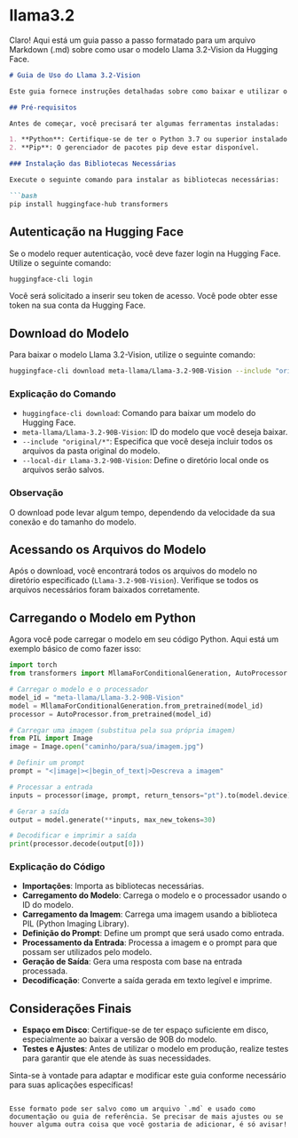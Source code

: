 # llama3.2
Claro! Aqui está um guia passo a passo formatado para um arquivo Markdown (.md) sobre como usar o modelo Llama 3.2-Vision da Hugging Face.

```markdown
# Guia de Uso do Llama 3.2-Vision

Este guia fornece instruções detalhadas sobre como baixar e utilizar o modelo Llama 3.2-Vision da Hugging Face. O Llama 3.2-Vision é um modelo multimodal projetado para tarefas que envolvem texto e imagens.

## Pré-requisitos

Antes de começar, você precisará ter algumas ferramentas instaladas:

1. **Python**: Certifique-se de ter o Python 3.7 ou superior instalado em seu sistema.
2. **Pip**: O gerenciador de pacotes pip deve estar disponível.

### Instalação das Bibliotecas Necessárias

Execute o seguinte comando para instalar as bibliotecas necessárias:

```bash
pip install huggingface-hub transformers
```

## Autenticação na Hugging Face

Se o modelo requer autenticação, você deve fazer login na Hugging Face. Utilize o seguinte comando:

```bash
huggingface-cli login
```

Você será solicitado a inserir seu token de acesso. Você pode obter esse token na sua conta da Hugging Face.

## Download do Modelo

Para baixar o modelo Llama 3.2-Vision, utilize o seguinte comando:

```bash
huggingface-cli download meta-llama/Llama-3.2-90B-Vision --include "original/*" --local-dir Llama-3.2-90B-Vision
```

### Explicação do Comando

- `huggingface-cli download`: Comando para baixar um modelo do Hugging Face.
- `meta-llama/Llama-3.2-90B-Vision`: ID do modelo que você deseja baixar.
- `--include "original/*"`: Especifica que você deseja incluir todos os arquivos da pasta original do modelo.
- `--local-dir Llama-3.2-90B-Vision`: Define o diretório local onde os arquivos serão salvos.

### Observação

O download pode levar algum tempo, dependendo da velocidade da sua conexão e do tamanho do modelo.

## Acessando os Arquivos do Modelo

Após o download, você encontrará todos os arquivos do modelo no diretório especificado (`Llama-3.2-90B-Vision`). Verifique se todos os arquivos necessários foram baixados corretamente.

## Carregando o Modelo em Python

Agora você pode carregar o modelo em seu código Python. Aqui está um exemplo básico de como fazer isso:

```python
import torch
from transformers import MllamaForConditionalGeneration, AutoProcessor

# Carregar o modelo e o processador
model_id = "meta-llama/Llama-3.2-90B-Vision"
model = MllamaForConditionalGeneration.from_pretrained(model_id)
processor = AutoProcessor.from_pretrained(model_id)

# Carregar uma imagem (substitua pela sua própria imagem)
from PIL import Image
image = Image.open("caminho/para/sua/imagem.jpg")

# Definir um prompt
prompt = "<|image|><|begin_of_text|>Descreva a imagem"

# Processar a entrada
inputs = processor(image, prompt, return_tensors="pt").to(model.device)

# Gerar a saída
output = model.generate(**inputs, max_new_tokens=30)

# Decodificar e imprimir a saída
print(processor.decode(output[0]))
```

### Explicação do Código

- **Importações**: Importa as bibliotecas necessárias.
- **Carregamento do Modelo**: Carrega o modelo e o processador usando o ID do modelo.
- **Carregamento da Imagem**: Carrega uma imagem usando a biblioteca PIL (Python Imaging Library).
- **Definição do Prompt**: Define um prompt que será usado como entrada.
- **Processamento da Entrada**: Processa a imagem e o prompt para que possam ser utilizados pelo modelo.
- **Geração de Saída**: Gera uma resposta com base na entrada processada.
- **Decodificação**: Converte a saída gerada em texto legível e imprime.

## Considerações Finais

- **Espaço em Disco**: Certifique-se de ter espaço suficiente em disco, especialmente ao baixar a versão de 90B do modelo.
- **Testes e Ajustes**: Antes de utilizar o modelo em produção, realize testes para garantir que ele atende às suas necessidades.

Sinta-se à vontade para adaptar e modificar este guia conforme necessário para suas aplicações específicas!
```

Esse formato pode ser salvo como um arquivo `.md` e usado como documentação ou guia de referência. Se precisar de mais ajustes ou se houver alguma outra coisa que você gostaria de adicionar, é só avisar!